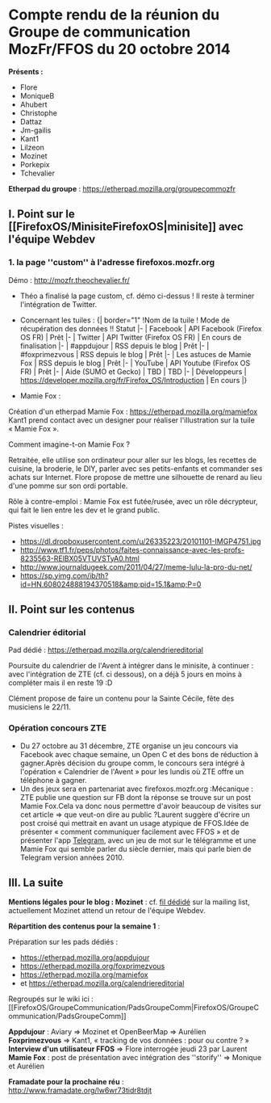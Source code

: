  # Compte rendu de la réunion du Groupe de communication MozFr/FFOS du 20 octobre 2014

__Présents :__
* Flore
* MoniqueB
* Ahubert
* Christophe
* Dattaz
* Jm-gailis
* Kant1
* Lilzeon
* Mozinet
* Porkepix
* Tchevalier

__Etherpad du groupe__ :  https://etherpad.mozilla.org/groupecommozfr

## I. Point sur le [[FirefoxOS/MinisiteFirefoxOS|minisite]] avec l'équipe Webdev

### 1. la page ''custom'' à l'adresse firefoxos.mozfr.org

Démo : http://mozfr.theochevalier.fr/

* Théo a finalisé la page custom, cf. démo ci-dessus ! Il reste à terminer l'intégration de Twitter.
* Concernant les tuiles :
{| border=&quot;1&quot;
!Nom de la tuile
! Mode de récupération des données !! Statut
|-
| Facebook
| API Facebook (Firefox OS FR)
| Prêt
|-
| Twitter
| API Twitter (Firefox OS FR)
| En cours de finalisation
|-
| #appdujour
| RSS depuis le blog
| Prêt
|-
| #foxprimezvous
| RSS depuis le blog
| Prêt
|-
| Les astuces de Mamie Fox
| RSS depuis le blog
| Prêt
|-
| YouTube
| API Youtube (Firefox OS FR)
| Prêt
|-
| Aide (SUMO et Gecko)
| TBD
| TBD
|-
| Développeurs
| https://developer.mozilla.org/fr/Firefox_OS/Introduction 
| En cours
|}

* Mamie Fox :

Création d'un etherpad Mamie Fox : https://etherpad.mozilla.org/mamiefox 
Kant1 prend contact avec un designer pour réaliser l'illustration sur la tuile « Mamie Fox ».

Comment imagine-t-on Mamie Fox ?

Retraitée, elle utilise son ordinateur pour aller sur les blogs, les recettes de cuisine, la broderie, le DIY, parler avec ses petits-enfants et commander ses achats sur Internet. Flore propose de mettre une silhouette de renard au lieu d'une pomme sur son ordi portable.

Rôle à contre-emploi : Mamie Fox est futée/rusée, avec un rôle décrypteur, qui fait le lien entre les dev et le grand public.

Pistes visuelles :

* https://dl.dropboxusercontent.com/u/26335223/20101101-IMGP4751.jpg
* http://www.tf1.fr/peps/photos/faites-connaissance-avec-les-profs-8235563-RElBX05VTUVSTyA0.html
* http://www.journaldugeek.com/2011/04/27/meme-lulu-la-pro-du-net/ 
* https://sp.yimg.com/ib/th?id=HN.608024888194370518&amp;pid=15.1&amp;P=0


## II. Point sur les contenus

### Calendrier éditorial

Pad dédié : https://etherpad.mozilla.org/calendriereditorial

Poursuite du calendrier de l'Avent à intégrer dans le minisite, à continuer : avec l'intégration de ZTE (cf. ci dessous), on a déjà 5 jours en moins à compléter mais il en reste 19 :D

Clément propose de faire un contenu pour la Sainte Cécile, fête des musiciens le 22/11.

### Opération concours ZTE

* Du 27 octobre au 31 décembre, ZTE organise un jeu concours via Facebook avec chaque semaine, un Open C et des bons de réduction à gagner.Après décision du groupe comm, le concours sera intégré à l'opération « Calendrier de l'Avent » pour les lundis où ZTE offre un téléphone à gagner.
* Un des jeux sera en partenariat avec firefoxos.mozfr.org :Mécanique : ZTE publie une question sur FB dont la réponse se trouve sur un post Mamie Fox.Cela va donc nous permettre d'avoir beaucoup de visites sur cet article => que veut-on dire au public ?Laurent suggère d'écrire un post croisé qui mettrait en avant un usage atypique de FFOS.Idée de présenter « comment communiquer facilement avec FFOS » et de présenter l'app [Telegram](https://telegram.org/), avec un jeu de mot sur le télégramme et une Mamie Fox qui semble parler du siècle dernier, mais qui parle bien de Telegram version années 2010.

## III. La suite

__Mentions légales pour le blog : Mozinet__ : cf. [fil dédidé](http://mozfr.org/pipermail/moz-fr/2014-October/006353.html) sur la mailing list, actuellement Mozinet attend un retour de l'équipe Webdev.

__Répartition des contenus pour la semaine 1__ : 

Préparation sur les pads dédiés :
* https://etherpad.mozilla.org/appdujour  
* https://etherpad.mozilla.org/foxprimezvous 
* https://etherpad.mozilla.org/mamiefox 
* et https://etherpad.mozilla.org/calendriereditorial 

Regroupés sur le wiki ici : [[FirefoxOS/GroupeCommunication/PadsGroupeComm|FirefoxOS/GroupeCommunication/PadsGroupeComm]]

__Appdujour__ : Aviary => Mozinet et OpenBeerMap => Aurélien
__Foxprimezvous__ => Kant1, « tracking de vos données : pour ou contre ? »
__Interview d'un utilisateur FFOS__ => Flore interrogée jeudi 23 par Laurent
__Mamie Fox__ : post de présentation avec intégration des ''storify'' => Monique et Aurélien

__Framadate pour la prochaine réu__ :  http://www.framadate.org/lw6wr73tidr8tdjt
